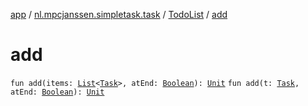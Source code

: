 [app](../../index.md) / [nl.mpcjanssen.simpletask.task](../index.md) / [TodoList](index.md) / [add](.)

# add

`fun add(items: `[`List`](https://kotlinlang.org/api/latest/jvm/stdlib/kotlin.collections/-list/index.html)`<`[`Task`](../-task/index.md)`>, atEnd: `[`Boolean`](https://kotlinlang.org/api/latest/jvm/stdlib/kotlin/-boolean/index.html)`): `[`Unit`](https://kotlinlang.org/api/latest/jvm/stdlib/kotlin/-unit/index.html)
`fun add(t: `[`Task`](../-task/index.md)`, atEnd: `[`Boolean`](https://kotlinlang.org/api/latest/jvm/stdlib/kotlin/-boolean/index.html)`): `[`Unit`](https://kotlinlang.org/api/latest/jvm/stdlib/kotlin/-unit/index.html)